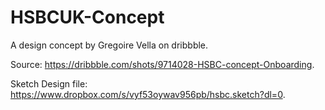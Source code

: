 # HSBCUK-Concept

A design concept by Gregoire Vella on dribbble.


Source: https://dribbble.com/shots/9714028-HSBC-concept-Onboarding.

Sketch Design file: https://www.dropbox.com/s/vyf53oywav956pb/hsbc.sketch?dl=0.
